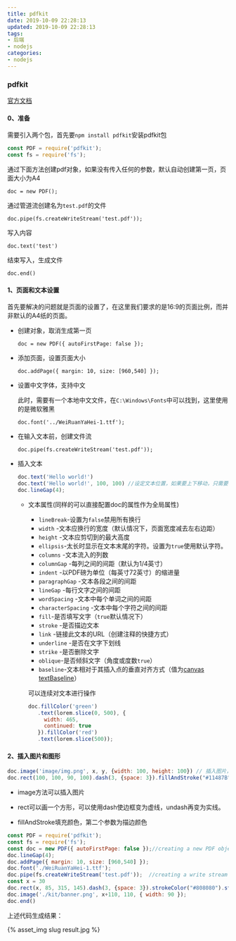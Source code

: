 ```yaml
---
title: pdfkit
date: 2019-10-09 22:28:13
updated: 2019-10-09 22:28:13
tags:
- 后端
- nodejs
categories:
- nodejs
---
```


### pdfkit

[官方文档](http://pdfkit.org/)

#### 0、准备

需要引入两个包，首先要`npm install pdfkit`安装pdfkit包

```javascript
const PDF = require('pdfkit');
const fs = require('fs');
```

通过下面方法创建pdf对象，如果没有传入任何的参数，默认自动创建第一页，页面大小为A4

`doc = new PDF();`

通过管道流创建名为`test.pdf`的文件

`doc.pipe(fs.createWriteStream('test.pdf')); `

写入内容

`doc.text('test')`

结束写入，生成文件

`doc.end()`

#### 1、页面和文本设置

首先要解决的问题就是页面的设置了，在这里我们要求的是16:9的页面比例，而并非默认的A4纸的页面。

- 创建对象，取消生成第一页

  `doc = new PDF({ autoFirstPage: false });`

- 添加页面，设置页面大小

  `doc.addPage({ margin: 10, size: [960,540] });`

- 设置中文字体，支持中文

  此时，需要有一个本地中文文件，在`C:\Windows\Fonts`中可以找到，这里使用的是微软雅黑

  `doc.font('../WeiRuanYaHei-1.ttf');`

- 在输入文本前，创建文件流

  `doc.pipe(fs.createWriteStream('test.pdf'));`

- 插入文本

  ```javascript
  doc.text('Hello world!')
  doc.text('Hello world!', 100, 100) //设定文本位置，如果要上下移动，只需要使用您要移动的行数（默认为1）调用moveDownor moveUp方法。
  doc.lineGap(4);
  ```

  - 文本属性(同样的可以直接配置doc的属性作为全局属性)

    - `lineBreak`-设置为`false`禁用所有换行
    - `width` -文本应换行的宽度（默认情况下，页面宽度减去左右边距）
    - `height` -文本应剪切到的最大高度
    - `ellipsis`-太长时显示在文本末尾的字符。设置为`true`使用默认字符。
    - `columns` -文本流入的列数
    - `columnGap` -每列之间的间距（默认为1/4英寸）
    - `indent` -以PDF磅为单位（每英寸72英寸）的缩进量
    - `paragraphGap` -文本各段之间的间距
    - `lineGap` -每行文字之间的间距
    - `wordSpacing` -文本中每个单词之间的间距
    - `characterSpacing` -文本中每个字符之间的间距
    - `fill`-是否填写文字（`true`默认情况下）
    - `stroke` -是否描边文本
    - `link` -链接此文本的URL（创建注释的快捷方式）
    - `underline` -是否在文字下划线
    - `strike` -是否删除文字
    - `oblique`-是否倾斜文字（角度或度数`true`）
    - `baseline`-文本相对于其插入点的垂直对齐方式（值为[canvas textBaseline](https://www.w3schools.com/tags/canvas_textbaseline.asp)）

    可以连续对文本进行操作

    ```javascript
    doc.fillColor('green')
       .text(lorem.slice(0, 500), {
         width: 465,
         continued: true
       }).fillColor('red')
       .text(lorem.slice(500));
    ```

#### 2、插入图片和图形

```javascript
doc.image('image/img.png', x, y, {width: 100, height: 100}) // 插入图片，并设置图片大小
doc.rect(100, 100, 90, 100).dash(3, {space: 3}).fillAndStroke("#11487B"); // 在（100， 100）处，画一个90*100的方形，并用#11487B颜色填充，设置边框为曲线，space为线条长度。
```

- image方法可以插入图片

- rect可以画一个方形，可以使用dash使边框变为虚线，undash再变为实线。
- fillAndStroke填充颜色，第二个参数为描边颜色

```javascript
const PDF = require('pdfkit');
const fs = require('fs');
const doc = new PDF({ autoFirstPage: false });//creating a new PDF object
doc.lineGap(4);
doc.addPage({ margin: 10, size: [960,540] });
doc.font('./WeiRuanYaHei-1.ttf');
doc.pipe(fs.createWriteStream('test.pdf'));  //creating a write stream
const x = 30
doc.rect(x, 85, 315, 145).dash(3, {space: 3}).strokeColor("#808080").stroke();
doc.image('./kit/banner.png', x+110, 110, { width: 90 });
doc.end()
```

上述代码生成结果：

{% asset_img slug result.jpg %}

